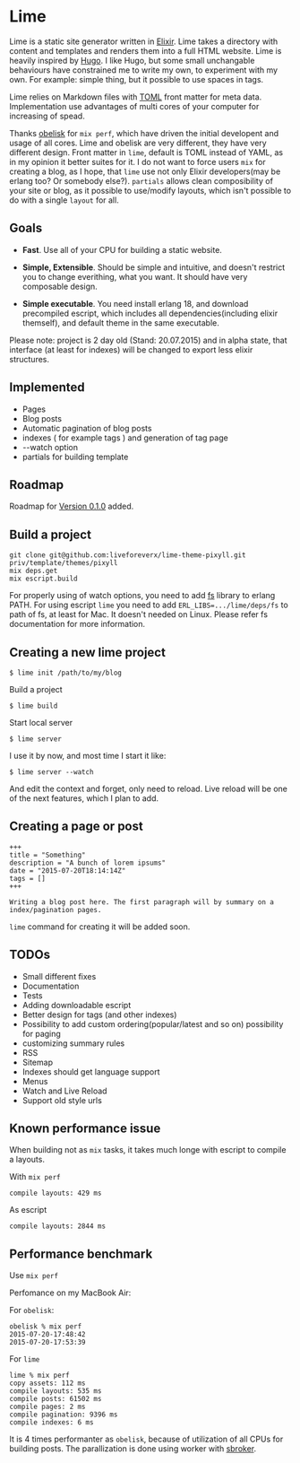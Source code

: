 Lime
====

Lime is a static site generator written in [Elixir](http://elixir-lang.org/). Lime takes a directory with content and templates and renders them into a full HTML website. Lime is heavily inspired by [Hugo](https://github.com/spf13/hugo). I like Hugo, but some small unchangable behaviours have constrained me to write my own, to experiment with my own. For example: simple thing, but it possible to use spaces in tags.

Lime relies on Markdown files with [TOML](https://github.com/toml-lang/toml) front matter for meta data. Implementation use advantages of multi cores of your computer for increasing of spead.

Thanks [obelisk](https://github.com/BennyHallett/obelisk) for `mix perf`, which have driven the initial developent and usage of all cores. Lime and obelisk are very different, they have very different design. Front matter in `lime`, default is TOML instead of YAML, as in my opinion it better suites for it. I do not want to force users `mix` for creating a blog, as I hope, that `lime` use not only Elixir developers(may be erlang too? Or somebody else?). `partials` allows clean composibility of your site or blog, as it possible to use/modify layouts, which isn't possible to do with a single `layout` for all.

## Goals

* **Fast**. Use all of your CPU for building a static website.

* **Simple, Extensible**. Should be simple and intuitive, and doesn't restrict you to change everithing, what you want. It should have very composable design.

* **Simple executable**. You need install erlang 18, and download precompiled escript, which includes all dependencies(including elixir themself), and default theme in the same executable.

Please note: project is 2 day old (Stand: 20.07.2015) and in alpha state, that interface (at least for indexes) will be changed to export less elixir structures.

## Implemented

* Pages
* Blog posts
* Automatic pagination of blog posts
* indexes ( for example tags ) and generation of tag page
* --watch option
* partials for building template

## Roadmap

Roadmap for [Version 0.1.0](https://github.com/liveforeverx/lime/milestones/0.1.0) added.

## Build a project

```
git clone git@github.com:liveforeverx/lime-theme-pixyll.git priv/template/themes/pixyll
mix deps.get
mix escript.build
```

For properly using of watch options, you need to add [fs](https://github.com/synrc/fs) library to erlang PATH. For using escript `lime` you need
to add `ERL_LIBS=.../lime/deps/fs` to path of fs, at least for Mac. It doesn't needed on Linux. Please refer fs documentation for more information.

## Creating a new lime project

    $ lime init /path/to/my/blog

Build a project

    $ lime build

Start local server

    $ lime server

I use it by now, and most time I start it like:

    $ lime server --watch

And edit the context and forget, only need to reload. Live reload will be one of the next features, which I plan to add.

## Creating a page or post

```
+++
title = "Something"
description = "A bunch of lorem ipsums"
date = "2015-07-20T18:14:14Z"
tags = []
+++

Writing a blog post here. The first paragraph will bу summary on a index/pagination pages.
```

`lime` command for creating it will be added soon.

## TODOs

* Small different fixes
* Documentation
* Tests
* Adding downloadable escript
* Better design for tags (and other indexes)
* Possibility to add custom ordering(popular/latest and so on) possibility for paging
* customizing summary rules
* RSS
* Sitemap
* Indexes should get language support
* Menus
* Watch and Live Reload
* Support old style urls

## Known performance issue

When building not as `mix` tasks, it takes much longe with escript to compile a layouts.

With `mix perf`
```
compile layouts: 429 ms
```

As escript
```
compile layouts: 2844 ms
```

## Performance benchmark

Use `mix perf`

Perfomance on my MacBook Air:

For `obelisk`:

```
obelisk % mix perf
2015-07-20-17:48:42
2015-07-20-17:53:39
```

For `lime`

```
lime % mix perf
copy assets: 112 ms
compile layouts: 535 ms
compile posts: 61502 ms
compile pages: 2 ms
compile pagination: 9396 ms
compile indexes: 6 ms
```

It is 4 times performanter as `obelisk`, because of utilization of all CPUs for building posts. The parallization is done using worker with [sbroker](https://github.com/fishcakez/sbroker).



